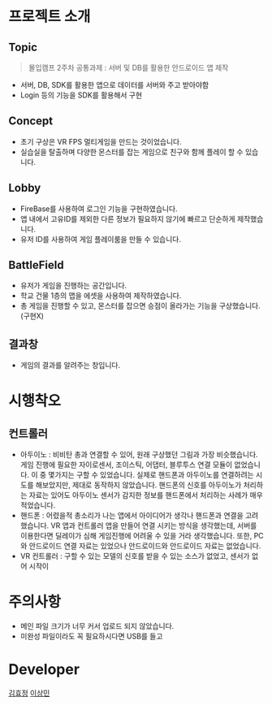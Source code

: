 # 프로젝트 소개
## Topic
> 몰입캠프 2주차 공통과제 : 서버 및 DB를 활용한 안드로이드 앱 제작
- 서버, DB, SDK를 활용한 앱으로 데이터를 서버와 주고 받아야함
- Login 등의 기능을 SDK를 활용해서 구현

## Concept
- 초기 구상은 VR FPS 멀티게임을 만드는 것이었습니다.
- 실습실을 탈출하며 다양한 몬스터를 잡는 게임으로 친구와 함께 플레이 할 수 있습니다.

## Lobby
- FireBase를 사용하여 로그인 기능을 구현하였습니다.
- 앱 내에서 고유ID를 제외한 다른 정보가 필요하지 않기에 빠르고 단순하게 제작했습니다.
- 유저 ID를 사용하여 게임 플레이룸을 만들 수 있습니다.

## BattleField
- 유저가 게임을 진행하는 공간입니다.
- 학교 건물 1층의 맵을 에셋을 사용하여 제작하였습니다.
- 총 게임을 진행할 수 있고, 몬스터를 잡으면 승점이 올라가는 기능을 구상했습니다.(구현X)

## 결과창 
- 게임의 결과를 알려주는 창입니다. 


# 시행착오
## 컨트롤러 
- 아두이노 : 비비탄 총과 연결할 수 있어, 원래 구상했던 그림과 가장 비슷했습니다. 게임 진행에 필요한 자이로센서, 조이스틱, 어댑터, 블루투스 연결 모듈이 없었습니다. 이 중 몇가지는 구할 수 있었습니다. 실제로 핸드폰과 아두이노를 연결하려는 시도를 해보았지만, 제대로 동작하지 않았습니다. 핸드폰의 신호를 아두이노가 처리하는 자료는 있어도 아두이노 센서가 감지한 정보를 핸드폰에서 처리하는 사례가 매우 적었습니다.
- 핸드폰 : 어렸을적 총소리가 나는 앱에서 아이디어가 생각나 핸드폰과 연결을 고려했습니다. VR 앱과 컨트롤러 앱을 만들어 연결 시키는 방식을 생각했는데, 서버를 이용한다면 딜레이가 심해 게임진행에 어려울 수 있을 거라 생각했습니다. 또한, PC와 안드로이드 연결 자료는 있었으나 안드로이드와 안드로이드 자료는 없었습니다.
- VR 컨트롤러 : 구할 수 있는 모델의 신호를 받을 수 있는 소스가 없었고, 센서가 없어 시작이 

# 주의사항
- 메인 파일 크기가 너무 커서 업로드 되지 않았습니다.
- 미완성 파일이라도 꼭 필요하시다면 USB를 들고 

# Developer
[김효정](https://github.com/rb37lu71)
[이상민](https://github.com/alex6095)

